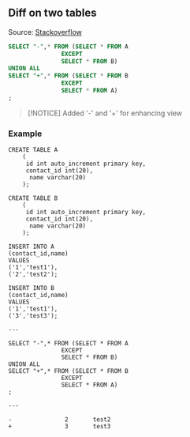 ## Diff on two tables

Source: [Stackoverflow](https://stackoverflow.com/a/25302498/7485823)

```sql
SELECT "-",* FROM (SELECT * FROM A
               EXCEPT
               SELECT * FROM B)
UNION ALL
SELECT "+",* FROM (SELECT * FROM B
               EXCEPT
               SELECT * FROM A)
;
```
> [!NOTICE]
> Added '-' and '+' for enhancing view

### Example
```
CREATE TABLE A 
    (
     id int auto_increment primary key, 
     contact_id int(20),
      name varchar(20)
    );

CREATE TABLE B 
    (
     id int auto_increment primary key, 
     contact_id int(20),
      name varchar(20)
    );

INSERT INTO A
(contact_id,name)
VALUES
('1','test1'),
('2','test2');

INSERT INTO B
(contact_id,name)
VALUES
('1','test1'),
('3','test3');

---

SELECT "-",* FROM (SELECT * FROM A
               EXCEPT
               SELECT * FROM B)
UNION ALL
SELECT "+",* FROM (SELECT * FROM B
               EXCEPT
               SELECT * FROM A)
;

---

-               2       test2
+               3       test3
```
